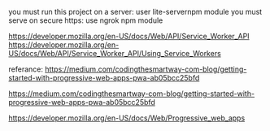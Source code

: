 


you must run this project on a server: user lite-servernpm module
you must serve on secure https: use ngrok npm module



https://developer.mozilla.org/en-US/docs/Web/API/Service_Worker_API
https://developer.mozilla.org/en-US/docs/Web/API/Service_Worker_API/Using_Service_Workers

referance: https://medium.com/codingthesmartway-com-blog/getting-started-with-progressive-web-apps-pwa-ab05bcc25bfd


https://medium.com/codingthesmartway-com-blog/getting-started-with-progressive-web-apps-pwa-ab05bcc25bfd


https://developer.mozilla.org/en-US/docs/Web/Progressive_web_apps